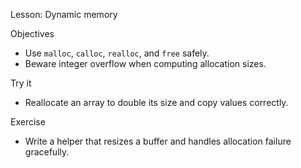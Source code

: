 Lesson: Dynamic memory

Objectives
- Use `malloc`, `calloc`, `realloc`, and `free` safely.
- Beware integer overflow when computing allocation sizes.

Try it
- Reallocate an array to double its size and copy values correctly.

Exercise
- Write a helper that resizes a buffer and handles allocation failure gracefully.
